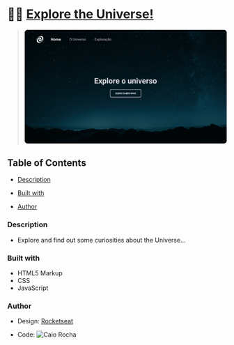 # 🧑‍🚀 [Explore the Universe!](https://spa-universe-ten-rosy.vercel.app/)

> <img src="./design/explore-thumbnail.png" width="550" />


## Table of Contents

  - [Description](#description)

  - [Built with](#built-with)

  - [Author](#author)


### Description

- Explore and find out some curiosities about the Universe...


### Built with

- HTML5 Markup
- CSS
- JavaScript

### Author

- Design: [Rocketseat](https://www.rocketseat.com.br/)

- Code: ![Caio Rocha](https://github.com/Invocador)
